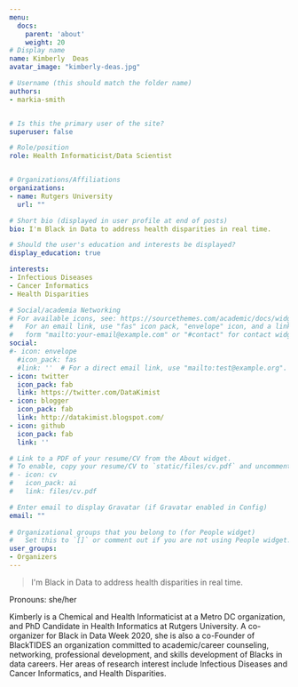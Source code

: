 ```yaml
---
menu:
  docs:
    parent: 'about'
    weight: 20
# Display name
name: Kimberly  Deas
avatar_image: "kimberly-deas.jpg"

# Username (this should match the folder name)
authors:
- markia-smith


# Is this the primary user of the site?
superuser: false

# Role/position
role: Health Informaticist/Data Scientist


# Organizations/Affiliations
organizations: 
- name: Rutgers University
  url: ""

# Short bio (displayed in user profile at end of posts)
bio: I'm Black in Data to address health disparities in real time.

# Should the user's education and interests be displayed?
display_education: true

interests:
- Infectious Diseases 
- Cancer Informatics
- Health Disparities

# Social/academia Networking
# For available icons, see: https://sourcethemes.com/academic/docs/widgets/#icons
#   For an email link, use "fas" icon pack, "envelope" icon, and a link in the
#   form "mailto:your-email@example.com" or "#contact" for contact widget.
social:
#- icon: envelope
  #icon_pack: fas
  #link: ''  # For a direct email link, use "mailto:test@example.org".
- icon: twitter
  icon_pack: fab
  link: https://twitter.com/DataKimist
- icon: blogger
  icon_pack: fab
  link: http://datakimist.blogspot.com/
- icon: github
  icon_pack: fab
  link: ''

# Link to a PDF of your resume/CV from the About widget.
# To enable, copy your resume/CV to `static/files/cv.pdf` and uncomment the lines below.  
# - icon: cv
#   icon_pack: ai
#   link: files/cv.pdf

# Enter email to display Gravatar (if Gravatar enabled in Config)
email: ""
  
# Organizational groups that you belong to (for People widget)
#   Set this to `[]` or comment out if you are not using People widget.  
user_groups:
- Organizers
---
```


> I'm Black in Data to address health disparities in real time.

Pronouns: she/her

Kimberly is a Chemical and Health Informaticist at a Metro DC organization, and PhD Candidate in Health Informatics at Rutgers University. A co-organizer for Black in Data Week 2020, she is also a co-Founder of BlackTIDES an organization committed to academic/career counseling, networking, professional development, and skills development of Blacks in data careers. Her areas of research interest include Infectious Diseases and Cancer Informatics, and Health Disparities.
